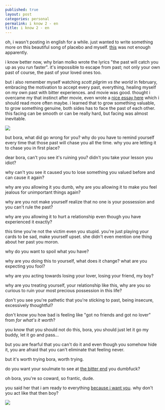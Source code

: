 ```yaml
---
published: true
layout: post
categories: personal
permalink: i know 2 - en
title: i know 2 - en
---
```

oh, i wasn't posting in english for a while. just wanted to write something more on this beautiful song of placebo and myself. [this](https://boraoden.net/i-know-en) was not enough apparently.

i know better now, why brian molko wrote the lyrics "the past will catch you up as you run faster". it's impossible to escape from past; not only your own past of course, the past of your loved ones too.

but i also remember myself watching _scott pilgrim vs the world_ in february, embracing the motivation to accept every past, everything, healing myself on my own past with bitter experiences. and movie was good.
thought i overcame my that instinct after movie, even wrote a [nice essay here](https://boraoden.net/scott-pilgrim-ve-iliskiler-ustune-fikirler-tr) which i should read more often maybe. i learned that to grow something valuable, to grow something genuine, both sides has to face the past of each other. this facing can be smooth or can be really hard, but facing was almost inevitable.

![]({{site.baseurl}}/images/iknow2.jpg)

but bora, what did go wrong for you? why do you have to remind yourself every time that those past will chase you all the time. why you are letting it to chase you in first place?

dear bora, can't you see it's ruining you? didn't you take your lesson you idiot?

why can't you see it caused you to lose something you valued before and can cause it again?

why are you allowing it you dumb, why are you allowing it to make you feel jealous for unimportant things again?

why are you not make yourself realize that no one is your possession and you can't rule the past?

why are you allowing it to hurt a relationship even though you have experienced it exactly?

this time you're not the victim even you stupid. you're just playing your cards to be sad, make yourself upset. she didn't even mention one thing about her past you moron.

why do you want to spoil what you have?

why are you doing this to yourself, what does it change? what are you expecting you fool?

why are you acting towards losing your lover, losing your friend, my boy?

why are you treating yourself, your relationship like this, why are you so curious to ruin your most precious possession in this life?

don't you see you're pathetic that you're sticking to past, being insecure, excessively thoughtful?

don't know you how bad is feeling like "got no friends and got no lover" from _for what's it worth_?

you know that you should not do this, bora, you should just let it go my buddy, let it go and pass...

but you are fearful that you can't do it and even though you somehow hide it, you are afraid that you can't eliminate that feeling never. 

but it's worth trying bora, worth trying.

do you want your soulmate to see at [the bitter end](https://open.spotify.com/track/3WBPiogtVDBSXK7uOpxJ6m?si=8efc9b6054394348) you dumbfuck?

oh bora, you're so coward, so frantic, dude.

you said her that i am ready to everything [because i want you](https://open.spotify.com/track/3BCwHknc8WQtp1iN2BSECe?si=271759c0735149f8). why don't you act like that then boy?

![]({{site.baseurl}}/images/iknow2a.jpg)
